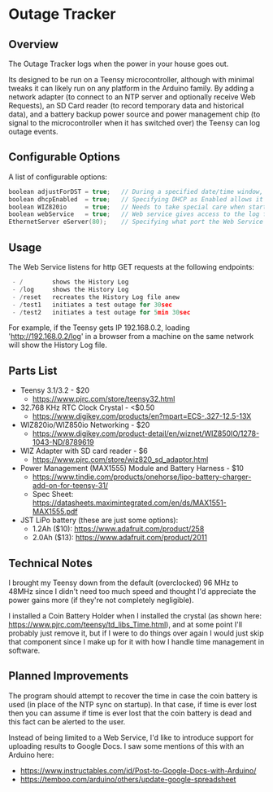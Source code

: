 # Outage Tracker


## Overview

The Outage Tracker logs when the power in your house goes out. 

Its designed to be run on a Teensy microcontroller, although with minimal tweaks it can likely run on any platform in the Arduino family. By adding a network adapter (to connect to an NTP server and optionally receive Web Requests), an SD Card reader (to record temporary data and historical data), and a battery backup power source and power management chip (to signal to the microcontroller when it has switched over) the Teensy can log outage events.


## Configurable Options

A list of configurable options:
```c
boolean adjustForDST = true;   // During a specified date/time window, it'll adjust the time accordingly
boolean dhcpEnabled  = true;   // Specifying DHCP as Enabled allows it to handle Lease Renewals
boolean WIZ820io     = true;   // Needs to take special care when starting up with the WIZ820io
boolean webService   = true;   // Web service gives access to the log file and resetting it
EthernetServer eServer(80);    // Specifying what port the Web Service will listen on
```


## Usage

The Web Service listens for http GET requests at the following endpoints:
```c
 - /        shows the History Log
 - /log     shows the History Log
 - /reset   recreates the History Log file anew
 - /test1   initiates a test outage for 30sec
 - /test2   initiates a test outage for 5min 30sec
```
For example, if the Teensy gets IP 192.168.0.2, loading 'http://192.168.0.2/log' in a browser from a machine on the same network will show the History Log file.

 
## Parts List

 - Teensy 3.1/3.2 - $20
   - https://www.pjrc.com/store/teensy32.html
 - 32.768 KHz RTC Clock Crystal - <$0.50
   - https://www.digikey.com/products/en?mpart=ECS-.327-12.5-13X
 - WIZ820io/WIZ850io Networking - $20
   - https://www.digikey.com/product-detail/en/wiznet/WIZ850IO/1278-1043-ND/8789619
 - WIZ Adapter with SD card reader - $6
   - https://www.pjrc.com/store/wiz820_sd_adaptor.html
 - Power Management (MAX1555) Module and Battery Harness - $10
   - https://www.tindie.com/products/onehorse/lipo-battery-charger-add-on-for-teensy-31/ 
   - Spec Sheet: https://datasheets.maximintegrated.com/en/ds/MAX1551-MAX1555.pdf
 - JST LiPo battery (these are just some options):
   - 1.2Ah ($10): https://www.adafruit.com/product/258 
   - 2.0Ah ($13): https://www.adafruit.com/product/2011

 
## Technical Notes

I brought my Teensy down from the default (overclocked) 96 MHz to 48MHz since I didn't need too much speed and thought I'd appreciate the power gains more (if they're not completely negligible).

I installed a Coin Battery Holder when I installed the crystal (as shown here: https://www.pjrc.com/teensy/td_libs_Time.html), and at some point I'll probably just remove it, but if I were to do things over again I would just skip that component since I make up for it with how I handle time management in software.


## Planned Improvements

The program should attempt to recover the time in case the coin battery is used (in place of the NTP sync on startup). In that case, if time is ever lost then you can assume if time is ever lost that the coin battery is dead and this fact can be alerted to the user.

Instead of being limited to a Web Service, I'd like to introduce support for uploading results to Google Docs. I saw some mentions of this with an Arduino here:
 - https://www.instructables.com/id/Post-to-Google-Docs-with-Arduino/
 - https://temboo.com/arduino/others/update-google-spreadsheet
